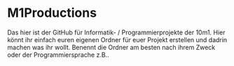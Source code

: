 # M1Productions

Das hier ist der GitHub für Informatik- / Programmierprojekte der 10m1. Hier könnt ihr einfach euren eigenen Ordner für euer Projekt erstellen und dadrin machen was ihr wollt. Benennt die Ordner am besten nach ihrem Zweck oder der Programmiersprache z.B..

